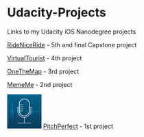 # Udacity-Projects
Links to my Udacity iOS Nanodegree projects

[RideNiceRide](https://github.com/JeffESchmitz/RideNiceRide) - 5th and final Capstone project   

[VirtualTourist](https://github.com/JeffESchmitz/VirtualTourist) - 4th project  

[OneTheMap](https://github.com/JeffESchmitz/OnTheMap) - 3rd project

[MemeMe](https://github.com/JeffESchmitz/MemeMe) - 2nd project

![PitchPerfectAppIcon](https://github.com/JeffESchmitz/PitchPerfect/blob/master/Pitch%20Perfect/Assets.xcassets/AppIcon.appiconset/Icon-40%402x.png) [PitchPerfect](https://github.com/JeffESchmitz/PitchPerfect) - 1st project
